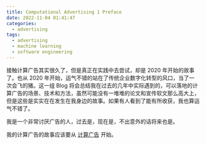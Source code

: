 ```yaml
---
title: Computational Advertising 1 Preface
date: 2022-11-04 01:41:47
categories:
  - advertising
tags:
  - advertising
  - machine learning
  - software engineering
---
```


接触计算广告其实很久了，但是真正在实践中去尝试，却是 2020 年开始的故事了。也从 2020 年开始，运气不错的站在了传统企业数字化转型的风口，当了一次会飞的猪。这一组 Blog 将会总结我在过去的几年中实际遇到的，可以落地的计算广告的场景、技术和方法，虽然可能没有一堆堆的论文和宣传软文那么高大上，但是这些是实实在在发生在我身边的故事。如果有人看到了能有所收获，我也算运气不错了。

我是一个非常讨厌广告的人，过去是，现在是，不出意外的话将来也是。

我的计算广告的故事应该要从 [计算广告](https://book.douban.com/subject/34804492/) 开始。
